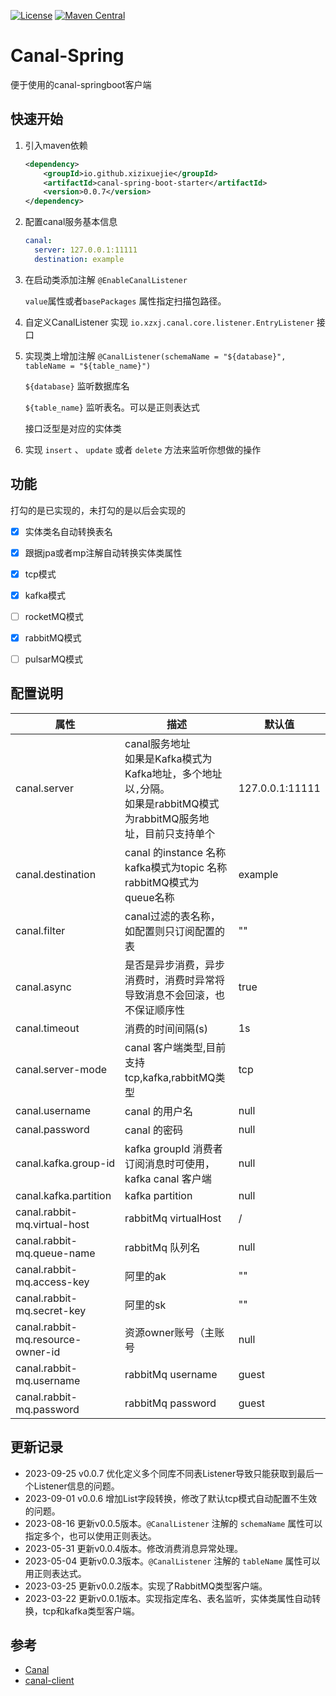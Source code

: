 [![License](https://img.shields.io/badge/License-Apache%202.0-blue.svg)](https://github.com/xizixuejie/canal-spring/blob/master/LICENSE)
[![Maven Central](https://img.shields.io/maven-central/v/io.github.xizixuejie/canal-spring.svg?label=Maven%20Central)](https://central.sonatype.com/artifact/io.github.xizixuejie/canal-spring)

# Canal-Spring

便于使用的canal-springboot客户端

## 快速开始

1. 引入maven依赖

   ```xml
   <dependency>
       <groupId>io.github.xizixuejie</groupId>
       <artifactId>canal-spring-boot-starter</artifactId>
       <version>0.0.7</version>
   </dependency>
   ```

2. 配置canal服务基本信息

   ```yaml
   canal:
     server: 127.0.0.1:11111
     destination: example
   ```

3. 在启动类添加注解 `@EnableCanalListener`

   `value`属性或者`basePackages` 属性指定扫描包路径。

4. 自定义CanalListener 实现 `io.xzxj.canal.core.listener.EntryListener` 接口

5. 实现类上增加注解 `@CanalListener(schemaName = "${database}", tableName = "${table_name}")` 

    `${database}` 监听数据库名

     `${table_name}` 监听表名。可以是正则表达式

    接口泛型是对应的实体类

6. 实现 `insert`  、 `update` 或者 `delete` 方法来监听你想做的操作



## 功能

打勾的是已实现的，未打勾的是以后会实现的

- [x] 实体类名自动转换表名
- [x] 跟据jpa或者mp注解自动转换实体类属性
- [x] tcp模式
- [x] kafka模式
- [ ] rocketMQ模式
- [x] rabbitMQ模式
- [ ] pulsarMQ模式



## 配置说明

| 属性                                | 描述                                                                                    | 默认值             |
|-----------------------------------|---------------------------------------------------------------------------------------|-----------------|
| canal.server                      | canal服务地址<br />如果是Kafka模式为Kafka地址，多个地址以`,`分隔。<br />如果是rabbitMQ模式为rabbitMQ服务地址，目前只支持单个 | 127.0.0.1:11111 |
| canal.destination                 | canal 的instance 名称<br />kafka模式为topic 名称<br />rabbitMQ模式为queue名称                      | example         |
| canal.filter                      | canal过滤的表名称，如配置则只订阅配置的表                                                               | ""              |
| canal.async                       | 是否是异步消费，异步消费时，消费时异常将导致消息不会回滚，也不保证顺序性                                                  | true            |
| canal.timeout                     | 消费的时间间隔(s)                                                                            | 1s              |
| canal.server-mode                 | canal 客户端类型,目前支持 tcp,kafka,rabbitMQ类型                                                 | tcp             |
| canal.username                    | canal 的用户名                                                                            | null            |
| canal.password                    | canal 的密码                                                                             | null            |
| canal.kafka.group-id              | kafka groupId 消费者订阅消息时可使用，kafka canal 客户端                                             | null            |
| canal.kafka.partition             | kafka partition                                                                       | null            |
| canal.rabbit-mq.virtual-host      | rabbitMq  virtualHost                                                                 | /               |
| canal.rabbit-mq.queue-name        | rabbitMq 队列名                                                                          | null            |
| canal.rabbit-mq.access-key        | 阿里的ak                                                                                 | ""              |
| canal.rabbit-mq.secret-key        | 阿里的sk                                                                                 | ""              |
| canal.rabbit-mq.resource-owner-id | 资源owner账号（主账号                                                                         | null            |
| canal.rabbit-mq.username          | rabbitMq username                                                                     | guest           |
| canal.rabbit-mq.password          | rabbitMq password                                                                     | guest           |



## 更新记录

- 2023-09-25 v0.0.7 优化定义多个同库不同表Listener导致只能获取到最后一个Listener信息的问题。
- 2023-09-01 v0.0.6 增加List字段转换，修改了默认tcp模式自动配置不生效的问题。
- 2023-08-16 更新v0.0.5版本。`@CanalListener` 注解的 `schemaName` 属性可以指定多个，也可以使用正则表达。
- 2023-05-31 更新v0.0.4版本。修改消费消息异常处理。
- 2023-05-04 更新v0.0.3版本。`@CanalListener` 注解的 `tableName` 属性可以用正则表达式。
- 2023-03-25 更新v0.0.2版本。实现了RabbitMQ类型客户端。
- 2023-03-22 更新v0.0.1版本。实现指定库名、表名监听，实体类属性自动转换，tcp和kafka类型客户端。



## 参考

- [Canal](https://github.com/alibaba/canal)
- [canal-client](https://github.com/NormanGyllenhaal/canal-client)
